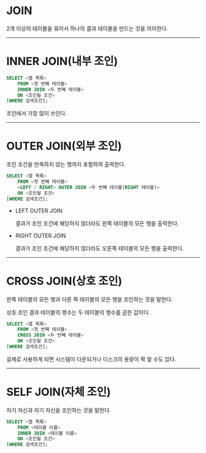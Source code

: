# JOIN

2개 이상의 테이블을 묶어서 하나의 결과 테이블을 만드는 것을 의미한다.

---

# INNER JOIN(내부 조인)

```sql
SELECT <열 목록>
	FROM <첫 번째 테이블>
	INNER JOIN <두 번째 테이블>
	ON <조인될 조건>
[WHERE 검색조건];
```

조인에서 가장 많이 쓰인다.

---

# OUTER JOIN(외부 조인)

조인 조건을 만족하지 않는 행까지 포함하여 출력한다.

```sql
SELECT <열 목록>
	FROM <첫 번째 테이블>
	<LEFT / RIGHT> OUTER JOIN <두 번째 테이블(RIGHT 테이블)>
	ON <조인될 조건>
[WHERE 검색조건];
```

- LEFT OUTER JOIN

  결과가 조인 조건에 해당하지 않더라도 왼쪽 테이블의 모든 행을 출력한다.

- RIGHT OUTER JOIN

  결과가 조인 조건에 해당하지 않더라도 오른쪽 테이블의 모든 행을 출력한다.

---

# CROSS JOIN(상호 조인)

한쪽 테이블의 모든 행과 다른 쪽 테이블의 모든 행을 조인하는 것을 말한다.

상호 조인 결과 테이블의 행수는 두 테이블의 행수를 곱한 값이다.

```sql
SELECT <열 목록>
	FROM <첫 번째 테이블>
	CROSS JOIN <두 번째 테이블>
	ON <조인될 조건>
[WHERE 검색조건];
```

실제로 사용하게 되면 시스템이 다운되거나 디스크의 용량이 꽉 찰 수도 있다.

---

# SELF JOIN(자체 조인)

자기 자신과 자기 자신을 조인하는 것을 말한다.

```sql
SELECT <열 목록>
	FROM <테이블 이름>
	INNER JOIN <테이블 이름>
	ON <조인될 조건>
[WHERE 검색조건];
```
